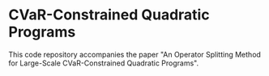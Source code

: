 # CVaR-Constrained Quadratic Programs

This code repository accompanies the paper "An Operator Splitting Method for
Large-Scale CVaR-Constrained Quadratic Programs".
